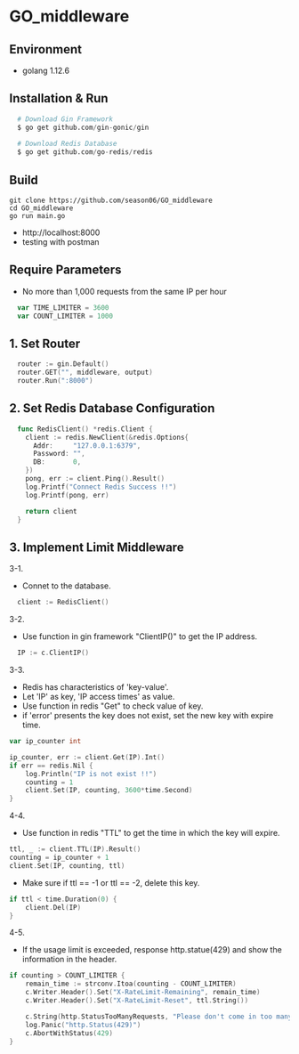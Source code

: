 # GO_middleware

## Environment
- golang 1.12.6

## Installation & Run
```python
  # Download Gin Framework
  $ go get github.com/gin-gonic/gin
  
  # Download Redis Database
  $ go get github.com/go-redis/redis
```

## Build
```
git clone https://github.com/season06/GO_middleware
cd GO_middleware
go run main.go
```
- http://localhost:8000
- testing with postman

## Require Parameters
- No more than 1,000 requests from the same IP per hour
```go
  var TIME_LIMITER = 3600
  var COUNT_LIMITER = 1000
```

## 1. Set Router
```go
  router := gin.Default()
  router.GET("", middleware, output)
  router.Run(":8000")
```

## 2. Set Redis Database Configuration
```go
  func RedisClient() *redis.Client {
    client := redis.NewClient(&redis.Options{
      Addr:     "127.0.0.1:6379",
      Password: "",
      DB:       0,
    })
    pong, err := client.Ping().Result()
    log.Printf("Connect Redis Success !!")
    log.Printf(pong, err)

    return client
  }
```

## 3. Implement Limit Middleware
3-1.
- Connet to the database.
```go
  client := RedisClient()
```
3-2.
- Use function in gin framework "ClientIP()" to get the IP address.
```go
  IP := c.ClientIP()
```
3-3.
- Redis has characteristics of 'key-value'.<br>
- Let 'IP' as key, 'IP access times' as value.<br>
- Use function in redis "Get" to check value of key.<br>
- if 'error' presents the key does not exist, set the new key with expire time.
```go
var ip_counter int

ip_counter, err := client.Get(IP).Int()
if err == redis.Nil {
	log.Println("IP is not exist !!")
	counting = 1
	client.Set(IP, counting, 3600*time.Second)
}
```
4-4.
- Use function in redis "TTL" to get the time in which the key will expire.
```go
ttl, _ := client.TTL(IP).Result()
counting = ip_counter + 1
client.Set(IP, counting, ttl)
```
- Make sure if ttl == -1 or ttl == -2, delete this key.
```go
if ttl < time.Duration(0) {
	client.Del(IP)
}
```
4-5.
- If the usage limit is exceeded, response http.statue(429) and show the information in the header.
```go
if counting > COUNT_LIMITER {
	remain_time := strconv.Itoa(counting - COUNT_LIMITER)
	c.Writer.Header().Set("X-RateLimit-Remaining", remain_time)
	c.Writer.Header().Set("X-RateLimit-Reset", ttl.String())

	c.String(http.StatusTooManyRequests, "Please don't come in too many times.\nThank you for your cooperation~")
	log.Panic("http.Status(429)")
	c.AbortWithStatus(429)
}
```
